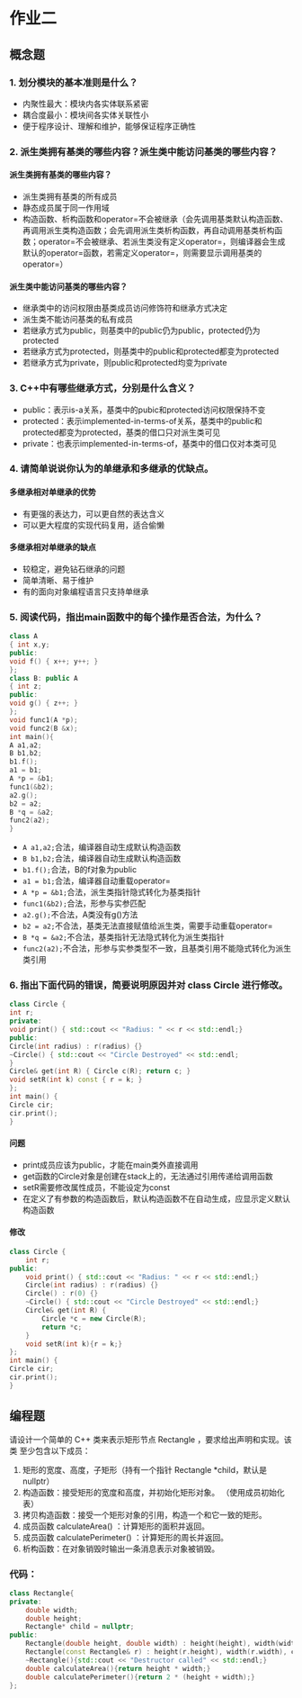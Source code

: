 # 作业二
## 概念题
### 1. 划分模块的基本准则是什么？
- 内聚性最大：模块内各实体联系紧密
- 耦合度最小：模块间各实体关联性小
- 便于程序设计、理解和维护，能够保证程序正确性
### 2. 派生类拥有基类的哪些内容？派生类中能访问基类的哪些内容？
#### 派生类拥有基类的哪些内容？
- 派生类拥有基类的所有成员
- 静态成员属于同一作用域
- 构造函数、析构函数和operator=不会被继承（会先调用基类默认构造函数、再调用派生类构造函数；会先调用派生类析构函数，再自动调用基类析构函数；operator=不会被继承、若派生类没有定义operator=，则编译器会生成默认的operator=函数，若需定义operator=，则需要显示调用基类的operator=）
#### 派生类中能访问基类的哪些内容？
- 继承类中的访问权限由基类成员访问修饰符和继承方式决定
- 派生类不能访问基类的私有成员
- 若继承方式为public，则基类中的public仍为public，protected仍为protected
- 若继承方式为protected，则基类中的public和protected都变为protected
- 若继承方式为private，则public和protected均变为private
### 3. C++中有哪些继承方式，分别是什么含义？
- public：表示is-a关系，基类中的pubic和protected访问权限保持不变
- protected：表示implemented-in-terms-of关系，基类中的public和protected都变为protected，基类的借口只对派生类可见
- private：也表示implemented-in-terms-of，基类中的借口仅对本类可见
### 4. 请简单说说你认为的单继承和多继承的优缺点。
#### 多继承相对单继承的优势
- 有更强的表达力，可以更自然的表达含义
- 可以更大程度的实现代码复用，适合偷懒
#### 多继承相对单继承的缺点
- 较稳定，避免钻石继承的问题
- 简单清晰、易于维护
- 有的面向对象编程语言只支持单继承
### 5. 阅读代码，指出main函数中的每个操作是否合法，为什么？
```cpp
class A
{ int x,y;
public:
void f() { x++; y++; }
};
class B: public A
{ int z;
public:
void g() { z++; }
};
void func1(A *p);
void func2(B &x);
int main(){
A a1,a2;
B b1,b2;
b1.f();
a1 = b1;
A *p = &b1;
func1(&b2);
a2.g();
b2 = a2;
B *q = &a2;
func2(a2);
}
```
- `A a1,a2;`合法，编译器自动生成默认构造函数
- `B b1,b2;`合法，编译器自动生成默认构造函数
- `b1.f();`合法，B的f对象为public
- `a1 = b1;`合法，编译器自动重载operator=
- `A *p = &b1;`合法，派生类指针隐式转化为基类指针
- `func1(&b2);`合法，形参与实参匹配
- `a2.g();`不合法，A类没有g()方法
- `b2 = a2;`不合法，基类无法直接赋值给派生类，需要手动重载operator=
- `B *q = &a2;`不合法，基类指针无法隐式转化为派生类指针
- `func2(a2);`不合法，形参与实参类型不一致，且基类引用不能隐式转化为派生类引用
### 6. 指出下面代码的错误，简要说明原因并对 class Circle 进行修改。
```cpp
class Circle {
int r;
private:
void print() { std::cout << "Radius: " << r << std::endl;}
public:
Circle(int radius) : r(radius) {}
~Circle() { std::cout << "Circle Destroyed" << std::endl;
}
Circle& get(int R) { Circle c(R); return c; }
void setR(int k) const { r = k; }
};
int main() {
Circle cir;
cir.print();
}
```
#### 问题
- print成员应该为public，才能在main类外直接调用
- get函数的Circle对象是创建在stack上的，无法通过引用传递给调用函数
- setR需要修改属性成员，不能设定为const
- 在定义了有参数的构造函数后，默认构造函数不在自动生成，应显示定义默认构造函数
#### 修改
```cpp
class Circle {
	int r;
public:
	void print() { std::cout << "Radius: " << r << std::endl;}
	Circle(int radius) : r(radius) {}
	Circle() : r(0) {}
	~Circle() { std::cout << "Circle Destroyed" << std::endl;}
	Circle& get(int R) { 
		Circle *c = new Circle(R); 
		return *c; 
	}
	void setR(int k){r = k;}
};
int main() {
Circle cir;
cir.print();
}
```
## 编程题
请设计一个简单的 C++ 类来表示矩形节点 Rectangle ，要求给出声明和实现。该类
至少包含以下成员：
1. 矩形的宽度、高度，子矩形（持有一个指针 Rectangle *child，默认是nullptr）
2. 构造函数：接受矩形的宽度和高度，并初始化矩形对象。 （使用成员初始化表）
3. 拷贝构造函数：接受一个矩形对象的引用，构造一个和它一致的矩形。
4. 成员函数 calculateArea() ：计算矩形的面积并返回。
5. 成员函数 calculatePerimeter() ：计算矩形的周⻓并返回。
6. 析构函数：在对象销毁时输出一条消息表示对象被销毁。
### 代码：
```cpp
class Rectangle{
private:
	double width;
	double height;
	Rectangle* child = nullptr;
public:
	Rectangle(double height, double width) : height(height), width(width){}
	Rectangle(const Rectangle& r) : height(r.height), width(r.width), child(r.child){}
	~Rectangle(){std::cout << "Destructor called" << std::endl;}
	double calculateArea(){return height * width;}
	double calculatePerimeter(){return 2 * (height + width);}
};
```